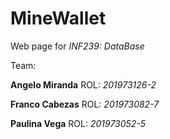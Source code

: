 # MineWallet

Web page for *INF239: DataBase*

Team:

**Angelo Miranda** ROL: *201973126-2*

**Franco Cabezas** ROL: *201973082-7*

**Paulina Vega**   ROL: *201973052-5*
